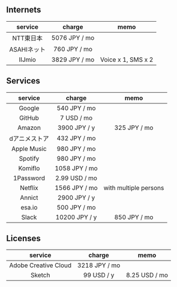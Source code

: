 ## Internets

| service | charge | memo |
|:---:|:---:|:---:|
| NTT東日本 | 5076 JPY / mo |  |
| ASAHIネット | 760 JPY / mo |  |
| IIJmio | 3829 JPY / mo | Voice x 1, SMS x 2 |

## Services

| service | charge | memo |
|:---:|:---:|:---:|
| Google | 540 JPY / mo |  |
| GitHub | 7 USD / mo |  |
| Amazon | 3900 JPY / y | 325 JPY / mo |
| dアニメストア | 432 JPY / mo |  |
| Apple Music | 980 JPY / mo |  |
| Spotify | 980 JPY / mo |  |
| Komiflo | 1058 JPY / mo |  |
| 1Password | 2.99 USD / mo |  |
| Netflix | 1566 JPY / mo | with multiple persons |
| Annict | 2900 JPY / y |  |
| esa.io | 500 JPY / mo |  |
| Slack | 10200 JPY / y | 850 JPY / mo |

## Licenses

| service | charge | memo |
|:---:|:---:|:---:|
| Adobe Creative Cloud | 3218 JPY / mo |  |
| Sketch | 99 USD / y | 8.25 USD / mo |
